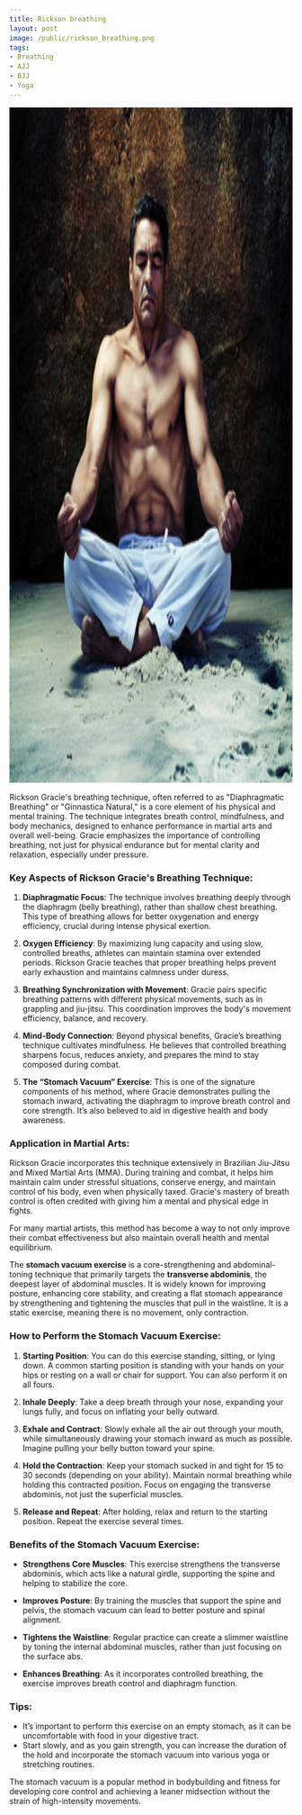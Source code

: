 ```yaml
---
title: Rickson breathing
layout: post
image: /public/rickson_breathing.png
tags:
- Breathing
- AJJ
- BJJ
- Yoga
---
```


<img src="/public/rickson_breathing.png" alt="Local Image" style="height: 30vh;">


Rickson Gracie's breathing technique, often referred to as "Diaphragmatic Breathing" or "Ginnastica Natural," is a core element of his physical and mental training. The technique integrates breath control, mindfulness, and body mechanics, designed to enhance performance in martial arts and overall well-being. Gracie emphasizes the importance of controlling breathing, not just for physical endurance but for mental clarity and relaxation, especially under pressure.

### Key Aspects of Rickson Gracie's Breathing Technique:
1. **Diaphragmatic Focus**: The technique involves breathing deeply through the diaphragm (belly breathing), rather than shallow chest breathing. This type of breathing allows for better oxygenation and energy efficiency, crucial during intense physical exertion.
   
2. **Oxygen Efficiency**: By maximizing lung capacity and using slow, controlled breaths, athletes can maintain stamina over extended periods. Rickson Gracie teaches that proper breathing helps prevent early exhaustion and maintains calmness under duress.

3. **Breathing Synchronization with Movement**: Gracie pairs specific breathing patterns with different physical movements, such as in grappling and jiu-jitsu. This coordination improves the body's movement efficiency, balance, and recovery.

4. **Mind-Body Connection**: Beyond physical benefits, Gracie’s breathing technique cultivates mindfulness. He believes that controlled breathing sharpens focus, reduces anxiety, and prepares the mind to stay composed during combat.

5. **The “Stomach Vacuum” Exercise**: This is one of the signature components of his method, where Gracie demonstrates pulling the stomach inward, activating the diaphragm to improve breath control and core strength. It’s also believed to aid in digestive health and body awareness.

### Application in Martial Arts:
Rickson Gracie incorporates this technique extensively in Brazilian Jiu-Jitsu and Mixed Martial Arts (MMA). During training and combat, it helps him maintain calm under stressful situations, conserve energy, and maintain control of his body, even when physically taxed. Gracie's mastery of breath control is often credited with giving him a mental and physical edge in fights.

For many martial artists, this method has become a way to not only improve their combat effectiveness but also maintain overall health and mental equilibrium.

The **stomach vacuum exercise** is a core-strengthening and abdominal-toning technique that primarily targets the **transverse abdominis**, the deepest layer of abdominal muscles. It is widely known for improving posture, enhancing core stability, and creating a flat stomach appearance by strengthening and tightening the muscles that pull in the waistline. It is a static exercise, meaning there is no movement, only contraction.

### How to Perform the Stomach Vacuum Exercise:
1. **Starting Position**: You can do this exercise standing, sitting, or lying down. A common starting position is standing with your hands on your hips or resting on a wall or chair for support. You can also perform it on all fours.
   
2. **Inhale Deeply**: Take a deep breath through your nose, expanding your lungs fully, and focus on inflating your belly outward.

3. **Exhale and Contract**: Slowly exhale all the air out through your mouth, while simultaneously drawing your stomach inward as much as possible. Imagine pulling your belly button toward your spine.

4. **Hold the Contraction**: Keep your stomach sucked in and tight for 15 to 30 seconds (depending on your ability). Maintain normal breathing while holding this contracted position. Focus on engaging the transverse abdominis, not just the superficial muscles.

5. **Release and Repeat**: After holding, relax and return to the starting position. Repeat the exercise several times.

### Benefits of the Stomach Vacuum Exercise:
- **Strengthens Core Muscles**: This exercise strengthens the transverse abdominis, which acts like a natural girdle, supporting the spine and helping to stabilize the core.
  
- **Improves Posture**: By training the muscles that support the spine and pelvis, the stomach vacuum can lead to better posture and spinal alignment.
  
- **Tightens the Waistline**: Regular practice can create a slimmer waistline by toning the internal abdominal muscles, rather than just focusing on the surface abs.
  
- **Enhances Breathing**: As it incorporates controlled breathing, the exercise improves breath control and diaphragm function.

### Tips:
- It’s important to perform this exercise on an empty stomach, as it can be uncomfortable with food in your digestive tract.
- Start slowly, and as you gain strength, you can increase the duration of the hold and incorporate the stomach vacuum into various yoga or stretching routines.

The stomach vacuum is a popular method in bodybuilding and fitness for developing core control and achieving a leaner midsection without the strain of high-intensity movements.